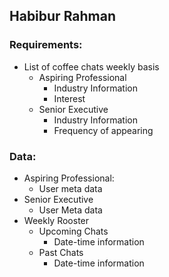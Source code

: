 ## Habibur Rahman

### Requirements:
 - List of coffee chats weekly basis
    - Aspiring Professional
        - Industry Information
        - Interest
    - Senior Executive
        - Industry Information
        - Frequency of appearing

### Data:
 - Aspiring Professional:
    - User meta data
 - Senior Executive
    - User Meta data
 - Weekly Rooster
    - Upcoming Chats
        - Date-time information
    - Past Chats
        - Date-time information

